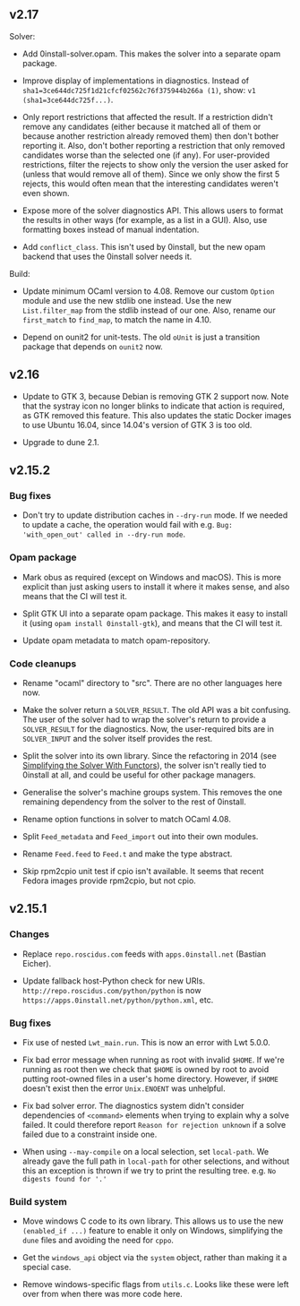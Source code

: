 ## v2.17

Solver:

- Add 0install-solver.opam. This makes the solver into a separate opam package.

- Improve display of implementations in diagnostics. Instead of `sha1=3ce644dc725f1d21cfcf02562c76f375944b266a (1)`, show: `v1 (sha1=3ce644dc725f...)`.

- Only report restrictions that affected the result. If a restriction didn't remove any candidates (either because it matched all of them or because another restriction already removed them) then don't bother reporting it. Also, don't bother reporting a restriction that only removed candidates worse than the selected one (if any). For user-provided restrictions, filter the rejects to show only the version the user asked for (unless that would remove all of them). Since we only show the first 5 rejects, this would often mean that the interesting candidates weren't even shown.

- Expose more of the solver diagnostics API. This allows users to format the results in other ways (for example, as a list in a GUI). Also, use formatting boxes instead of manual indentation.

- Add `conflict_class`. This isn't used by 0install, but the new opam backend that uses the 0install solver needs it.

Build:

- Update minimum OCaml version to 4.08. Remove our custom `Option` module and use the new stdlib one instead. Use the new `List.filter_map` from the stdlib instead of our one. Also, rename our `first_match` to `find_map`, to match the name in 4.10.

- Depend on ounit2 for unit-tests. The old `oUnit` is just a transition package that depends on `ounit2` now.

## v2.16

- Update to GTK 3, because Debian is removing GTK 2 support now.
  Note that the systray icon no longer blinks to indicate that action is
  required, as GTK removed this feature. This also updates the static Docker
  images to use Ubuntu 16.04, since 14.04's version of GTK 3 is too old.

- Upgrade to dune 2.1.

## v2.15.2

### Bug fixes

- Don't try to update distribution caches in `--dry-run` mode.
  If we needed to update a cache, the operation would fail with e.g.
  `Bug: 'with_open_out' called in --dry-run mode`.

### Opam package

- Mark obus as required (except on Windows and macOS).
  This is more explicit than just asking users to install it where it makes sense, and also means that the CI will test it.

- Split GTK UI into a separate opam package.
  This makes it easy to install it (using `opam install 0install-gtk`), and means that the CI will test it.

- Update opam metadata to match opam-repository.

### Code cleanups

- Rename "ocaml" directory to "src". There are no other languages here now.

- Make the solver return a `SOLVER_RESULT`.
  The old API was a bit confusing. The user of the solver had to wrap the solver's return to provide a `SOLVER_RESULT` for the diagnostics.
  Now, the user-required bits are in `SOLVER_INPUT` and the solver itself provides the rest.

- Split the solver into its own library. Since the refactoring in 2014
  (see [Simplifying the Solver With Functors](https://roscidus.com/blog/blog/2014/09/17/simplifying-the-solver-with-functors/)),
  the solver isn't really tied to 0install at all, and could be useful for other package managers.

- Generalise the solver's machine groups system.
  This removes the one remaining dependency from the solver to the rest of 0install.

- Rename option functions in solver to match OCaml 4.08.

- Split `Feed_metadata` and `Feed_import` out into their own modules.

- Rename `Feed.feed` to `Feed.t` and make the type abstract.

- Skip rpm2cpio unit test if cpio isn't available. It seems that recent Fedora images provide rpm2cpio, but not cpio.


## v2.15.1

### Changes

- Replace `repo.roscidus.com` feeds with `apps.0install.net` (Bastian Eicher).

- Update fallback host-Python check for new URIs.
  `http://repo.roscidus.com/python/python` is now `https://apps.0install.net/python/python.xml`, etc.

### Bug fixes

- Fix use of nested `Lwt_main.run`. This is now an error with Lwt 5.0.0.

- Fix bad error message when running as root with invalid `$HOME`.
  If we're running as root then we check that `$HOME` is owned by root to avoid
  putting root-owned files in a user's home directory. However, if `$HOME`
  doesn't exist then the error `Unix.ENOENT` was unhelpful.

- Fix bad solver error. The diagnostics system didn't consider dependencies of
  `<command>` elements when trying to explain why a solve failed. It could
  therefore report `Reason for rejection unknown` if a solve failed due to a
  constraint inside one.

- When using `--may-compile` on a local selection, set `local-path`. We already
  gave the full path in `local-path` for other selections, and without this an
  exception is thrown if we try to print the resulting tree.
  e.g. `No digests found for '.'`

### Build system

- Move windows C code to its own library.
  This allows us to use the new `(enabled_if ...)` feature to enable it only on
  Windows, simplifying the `dune` files and avoiding the need for `cppo`.

- Get the `windows_api` object via the `system` object, rather than making it a
  special case.

- Remove windows-specific flags from `utils.c`.
  Looks like these were left over from when there was more code here.
